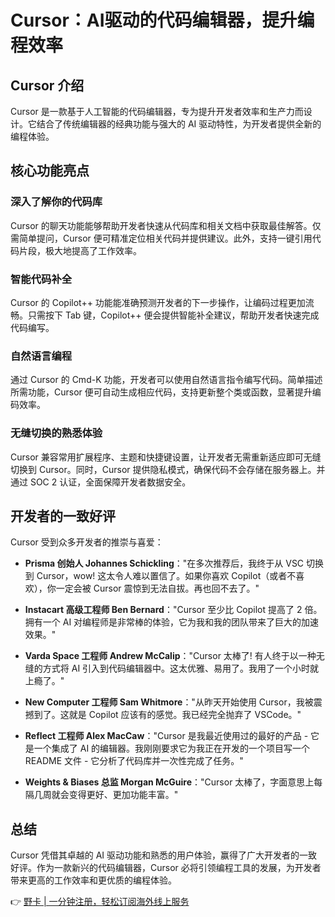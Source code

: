 # Cursor：AI驱动的代码编辑器，提升编程效率

## Cursor 介绍

Cursor 是一款基于人工智能的代码编辑器，专为提升开发者效率和生产力而设计。它结合了传统编辑器的经典功能与强大的 AI 驱动特性，为开发者提供全新的编程体验。

## 核心功能亮点

### 深入了解你的代码库

Cursor 的聊天功能能够帮助开发者快速从代码库和相关文档中获取最佳解答。仅需简单提问，Cursor 便可精准定位相关代码并提供建议。此外，支持一键引用代码片段，极大地提高了工作效率。

### 智能代码补全

Cursor 的 Copilot++ 功能能准确预测开发者的下一步操作，让编码过程更加流畅。只需按下 Tab 键，Copilot++ 便会提供智能补全建议，帮助开发者快速完成代码编写。

### 自然语言编程

通过 Cursor 的 Cmd-K 功能，开发者可以使用自然语言指令编写代码。简单描述所需功能，Cursor 便可自动生成相应代码，支持更新整个类或函数，显著提升编码效率。

### 无缝切换的熟悉体验

Cursor 兼容常用扩展程序、主题和快捷键设置，让开发者无需重新适应即可无缝切换到 Cursor。同时，Cursor 提供隐私模式，确保代码不会存储在服务器上。并通过 SOC 2 认证，全面保障开发者数据安全。

## 开发者的一致好评

Cursor 受到众多开发者的推崇与喜爱：

- **Prisma 创始人 Johannes Schickling**："在多次推荐后，我终于从 VSC 切换到 Cursor，wow! 这太令人难以置信了。如果你喜欢 Copilot（或者不喜欢），你一定会被 Cursor 震惊到无法自拔。再也回不去了。"
  
- **Instacart 高级工程师 Ben Bernard**："Cursor 至少比 Copilot 提高了 2 倍。拥有一个 AI 对编程师是非常棒的体验，它为我和我的团队带来了巨大的加速效果。"

- **Varda Space 工程师 Andrew McCalip**："Cursor 太棒了! 有人终于以一种无缝的方式将 AI 引入到代码编辑器中。这太优雅、易用了。我用了一个小时就上瘾了。"

- **New Computer 工程师 Sam Whitmore**："从昨天开始使用 Cursor，我被震撼到了。这就是 Copilot 应该有的感觉。我已经完全抛弃了 VSCode。"

- **Reflect 工程师 Alex MacCaw**："Cursor 是我最近使用过的最好的产品 - 它是一个集成了 AI 的编辑器。我刚刚要求它为我正在开发的一个项目写一个 README 文件 - 它分析了代码库并一次性完成了任务。"

- **Weights & Biases 总监 Morgan McGuire**："Cursor 太棒了，字面意思上每隔几周就会变得更好、更加功能丰富。"

## 总结

Cursor 凭借其卓越的 AI 驱动功能和熟悉的用户体验，赢得了广大开发者的一致好评。作为一款新兴的代码编辑器，Cursor 必将引领编程工具的发展，为开发者带来更高的工作效率和更优质的编程体验。

👉 [野卡 | 一分钟注册，轻松订阅海外线上服务](https://bbtdd.com/yeka)